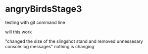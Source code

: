 # angryBirdsStage3
testing with git command line

will this work

"changed the size of the slingshot stand and removed unnessesary console.log messages"
nothing is changing
